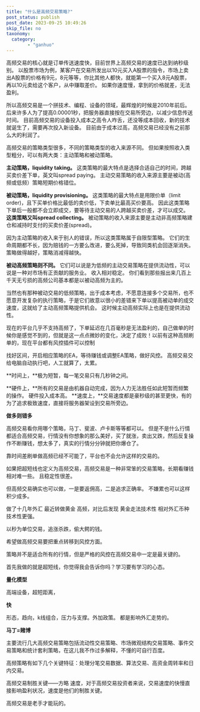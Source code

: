 ```yaml
---
title: "什么是高频交易策略?"
post_status: publish
post_date: 2023-09-25 10:49:26
skip_file: no
taxonomy:
  category:
        - "ganhuo"
---
```


高频交易的核心就是订单传送速度快，目前世界上高频交易的速度已达到纳秒级别。 以股票市场为例，某客户在交易所发出以10元买入A股票的指令，市场上卖出A股票的价格有9元，8元等等，你比其他人都快，就能第一个买入8元A股票，再以10元卖给这个客户，从中赚取差价。 如果你速度慢，拿到的价格就差，无法盈利。

所以高频交易是一个拼技术、编程、设备的领域，最辉煌的时候是2010年前后。 后来许多人为了提高0.00001秒，把服务器直接按在交易所旁边，以减少信息传送时间。 目前高频交易的设备投入成本之高令人咋舌，还没等成本回收，新的技术就诞生了，需要再次投入新设备。 目前由于成本过高，高频交易已经没有之前那么大的利润了。

高频交易的策略类型很多，不同的策略类型的收入来源不同。 但如果按照收入类型粗分，可以有两大类：主动策略和被动策略。

**主动策略，liquidity taking。** 这类策略的最大特点是选择合适自己的时间，跨越买卖价差下单，英文叫spread paying。 主动交易策略的收入来源主要是被动(高频或低频）策略短期价格错位。

**被动策略，liquidity provisioning。** 这类策略的最大特点是用限价单（limit order)，且下买单价格比最低的卖价低，下卖单比最高买价要高。 因此这类策略下单后一般都不会立即成交，要等待主动交易的人跨越买卖价差，才可以成交。 **这类策略又叫spread collecting。** 被动策略的收入来源主要是主动非高频策略建仓和减持时支付的买卖价差(spread)。

因为主动策略的收入来于别人的错误，所以这类策略属于自限型策略。 它们的生命周期都不长，因为赔钱的一方要么改进，要么死掉，导致同类机会回逐渐消失。 策略做得越好，策略消减得越快。

**被动高频策略则不同。** 它们可以说是为低频的主动交易策略在提供流动性，可以说是一种对市场有正贡献的服务业。 收入相对稳定。 你们看到那些报出来几百上千天无亏损的高频公司基本都是以被动高频为主的。

当然也有那种被动交易的低频策略，出于成本考虑，不愿意连接多个交易所，也不愿意开发复杂的执行策略，于是它们故意以很小的差错来下单以提高被动单的成交速度，这就给了主动高频策略提供机会。 这时候主动高频实际上也是在提供流动性。

现在的平台几乎不支持高频了，下单延迟在几百毫秒是无法盈利的，自己做单的时候你是感觉不到的，但就是这一点点微妙的变化，决定了成败！以前有这种高频刷单的，现在平台都有风控插件可以控制

找好区间，开启相应策略的EA，等待赚钱或调整EA策略，做好风控。 高频交易交给电脑自动执行吧，人工就算了，太累。

**时间上，**极为短暂，每一笔交易只有几秒钟之间。

**硬件上，**所有的交易是由机器自动完成，因为人力无法胜任如此短暂而频繁的操作。 硬件投入成本高。 **速度上，**交易速度都是豪秒级的甚至更快，有的为了追求极致速度，直接将服务器架设到交易所旁边。

**做多则错多**

高频交易看你用哪个策略，马丁、斐波、卢卡斯等等都可以。 但是不是什么行情都适合高频交易，行情没有你想象的那么美好，买了就涨，卖出又跌，然后反复操作不断赚钱，想太多了，真实的行情分分钟就把你爆仓了。

靠时间差刷单做高频已经不可能了，平台也不会允许这样的交易的。

如果把超短线也定义为高频交易，高频交易是一种非常笨的交易策略，长期看赚钱相对难一些。 且稳定性很差。

但高频交易确实也可以做，一是要返佣高，二是追求正确率。 不嫌累也可以这样积少成多。

做了十几年外汇 最近转做黄金 高频，对比后发现 黄金走法技术性 相对外汇币种技术性更强。

以秒为单位交易，追涨杀跌，偷大鳄的钱。

希望做高频交易要把重点转移到风控方面。

策略并不是适合所有的行情，但是严格的风控在高频交易中一定是最关键的。

首先我做的就是超短线，你觉得我会告诉你吗？学习要有学习的心态。

**量化模型**

高端设备，超短距离，

**快**

形态，趋向，k线组合，压力与支撑。外加政策。 都是影响外汇走势的。

**马丁=赌博**

主要流行几大高频交易策略包括流动性交易策略、市场微观结构交易策略、事件交易策略和统计套利策略，在这儿我不作过多解释，不懂的可自行百度。

高频策略有如下几个关键特征：处理分笔交易数据、算法交易、高资金周转率和日内交易。

高频交易制胜关键——方略 速度，对于高频交易投资者来说，交易速度的快慢直接影响盈利状况，速度是他们的制胜关键。

高频交易是老手才能玩的。
